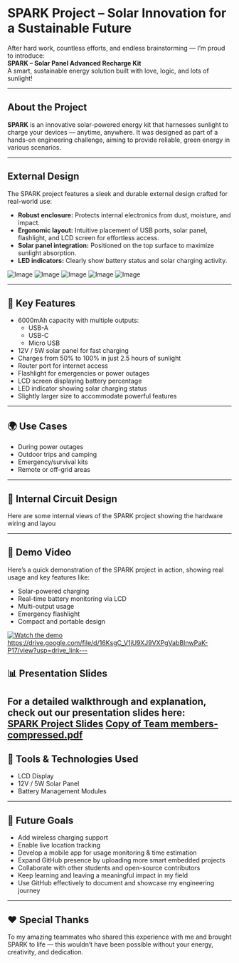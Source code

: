 #  SPARK Project – Solar Innovation for a Sustainable Future

 After hard work, countless efforts, and endless brainstorming — I’m proud to introduce:  
**SPARK – Solar Panel Advanced Recharge Kit**  
A smart, sustainable energy solution built with love, logic, and lots of sunlight!

---

##  About the Project

**SPARK** is an innovative solar-powered energy kit that harnesses sunlight to charge your devices — anytime, anywhere. It was designed as part of a hands-on engineering challenge, aiming to provide reliable, green energy in various scenarios.

---

##  External Design 

The SPARK project features a sleek and durable external design crafted for real-world use:
 
- **Robust enclosure:** Protects internal electronics from dust, moisture, and impact.  
- **Ergonomic layout:** Intuitive placement of USB ports, solar panel, flashlight, and LCD screen for effortless access.  
- **Solar panel integration:** Positioned on the top surface to maximize sunlight absorption.  
- **LED indicators:** Clearly show battery status and solar charging activity.  

![Image](https://github.com/user-attachments/assets/25d1831e-1460-4797-80ff-389c2eb1c69f)
![Image](https://github.com/user-attachments/assets/0262c5c4-5890-4a19-8a72-faacb8ed835f)
![Image](https://github.com/user-attachments/assets/0262c5c4-5890-4a19-8a72-faacb8ed835f)
![Image](https://github.com/user-attachments/assets/571edb3b-7ab2-4dfc-b6aa-87bc5b0c15ba)
![Image](https://github.com/user-attachments/assets/2641e7ba-b1ef-4dc8-8d00-46c8d3694e70)


---
 
## 🔋 Key Features

- 6000mAh capacity with multiple outputs:
  - USB-A
  - USB-C
  - Micro USB
- 12V / 5W solar panel for fast charging
- Charges from 50% to 100% in just 2.5 hours of sunlight
- Router port for internet access
- Flashlight for emergencies or power outages
- LCD screen displaying battery percentage
- LED indicator showing solar charging status
- Slightly larger size to accommodate powerful features

---

## 🌍 Use Cases

- During power outages
- Outdoor trips and camping
- Emergency/survival kits
- Remote or off-grid areas

---

## 🧠 Internal Circuit Design

Here are some internal views of the SPARK project showing the hardware wiring and layou

---

## 🎥 Demo Video

Here’s a quick demonstration of the SPARK project in action, showing real usage and key features like:

- Solar-powered charging
- Real-time battery monitoring via LCD
- Multi-output usage
- Emergency flashlight
- Compact and portable design

[![Watch the demo](https://img.youtube.com/vi/VIDEO_ID_HERE/0.jpg)](https://www.youtube.com/watch?v=VIDEO_ID_HERE)
https://drive.google.com/file/d/16KsgC_V1jU9XJ9VXPgVabBInwPaK-P17/view?usp=drive_link---

## 📊 Presentation Slides

For a detailed walkthrough and explanation, check out our presentation slides here:  
[SPARK Project Slides](https://your-slides-link-here.com)
[Copy of Team members-compressed.pdf](https://github.com/user-attachments/files/20762452/Copy.of.Team.members-compressed.pdf)
---

## 🔧 Tools & Technologies Used

- LCD Display
- 12V / 5W Solar Panel
- Battery Management Modules
---

## 🎯 Future Goals

- Add wireless charging support  
- Enable live location tracking  
- Develop a mobile app for usage monitoring & time estimation  
- Expand GitHub presence by uploading more smart embedded projects  
- Collaborate with other students and open-source contributors  
- Keep learning and leaving a meaningful impact in my field  
- Use GitHub effectively to document and showcase my engineering journey

---

## ❤️ Special Thanks

To my amazing teammates who shared this experience with me and brought SPARK to life — this wouldn’t have been possible without your energy, creativity, and dedication.
